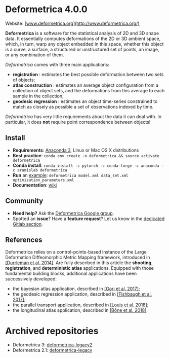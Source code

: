 # Deformetrica 4.0.0

Website: [www.deformetrica.org](http://www.deformetrica.org/)

**Deformetrica** is a software for the statistical analysis of 2D and 3D shape data. It essentially computes deformations of the 2D or 3D ambient space, which, in turn, warp any object embedded in this space, whether this object is a curve, a surface, a structured or unstructured set of points, an image, or any combination of them.

_Deformetrica_ comes with three main applications:
- **registration** : estimates the best possible deformation between two sets of objects;
- **atlas construction** : estimates an average object configuration from a collection of object sets, and the deformations from this average to each sample in the collection;
- **geodesic regression** : estimates an object time-series constrained to match as closely as possible a set of observations indexed by time.

_Deformetrica_ has very little requirements about the data it can deal with. In particular, it does __not__ require point correspondence between objects!

## Install

- **Requirements**: [Anaconda 3](https://www.anaconda.com/download), Linux or Mac OS X distributions
- **Best practice**: `conda env create -n deformetrica && source activate deformetrica`
- **Conda install**: `conda install -c pytorch -c conda-forge -c anaconda -c aramislab deformetrica` 
- **Run** an [example](https://gitlab.icm-institute.org/aramislab/deformetrica/builds/artifacts/v4.0.0/browse?job=package_and_deploy%3Aexamples): `deformetrica model.xml data_set.xml optimization_parameters.xml`
- **Documentation**: [wiki](https://gitlab.icm-institute.org/aramislab/deformetrica/wikis/home)

## Community

- **Need help?** Ask the [Deformetrica Google group](https://groups.google.com/forum/#!forum/deformetrica).
- Spotted an **issue**? Have a **feature request**? Let us know in the [dedicated Gitlab section](https://gitlab.icm-institute.org/aramislab/deformetrica/issues). 

## References

Deformetrica relies on a control-points-based instance of the Large Deformation Diffeomorphic Metric Mapping framework, introduced in [\[Durrleman et al. 2014\]](https://linkinghub.elsevier.com/retrieve/pii/S1053811914005205). Are fully described in this article the **shooting**, **registration**, and **deterministic atlas** applications. Equipped with those fundamental building blocks, additional applications have been successively developed:
- the bayesian atlas application, described in [\[Gori et al. 2017\]](https://hal.archives-ouvertes.fr/hal-01359423/);
- the geodesic regression application, described in [\[Fishbaugh et al. 2017\]](https://www.medicalimageanalysisjournal.com/article/S1361-8415(17)30044-0/fulltext);
- the parallel transport application, described in [\[Louis et al. 2018\]](https://www.researchgate.net/publication/319136479_Parallel_transport_in_shape_analysis_a_scalable_numerical_scheme);
- the longitudinal atlas application, described in [\[Bône et al. 2018\]](https://www.researchgate.net/publication/324037371_Learning_distributions_of_shape_trajectories_from_longitudinal_datasets_a_hierarchical_model_on_a_manifold_of_diffeomorphisms).

# Archived repositories

- Deformetrica 3: [deformetrica-legacy2](https://gitlab.icm-institute.org/aramislab/deformetrica-legacy2)
- Deformetrica 2.1: [deformetrica-legacy](https://gitlab.icm-institute.org/aramislab/deformetrica-legacy)
